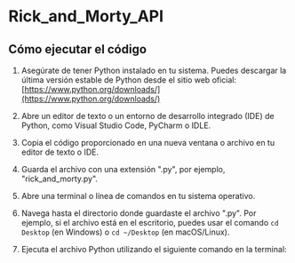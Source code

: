 # Rick_and_Morty_API
## Cómo ejecutar el código

1. Asegúrate de tener Python instalado en tu sistema. Puedes descargar la última versión estable de Python desde el sitio web oficial: [https://www.python.org/downloads/](https://www.python.org/downloads/)

2. Abre un editor de texto o un entorno de desarrollo integrado (IDE) de Python, como Visual Studio Code, PyCharm o IDLE.

3. Copia el código proporcionado en una nueva ventana o archivo en tu editor de texto o IDE.

4. Guarda el archivo con una extensión ".py", por ejemplo, "rick_and_morty.py".

5. Abre una terminal o línea de comandos en tu sistema operativo.

6. Navega hasta el directorio donde guardaste el archivo ".py". Por ejemplo, si el archivo está en el escritorio, puedes usar el comando `cd Desktop` (en Windows) o `cd ~/Desktop` (en macOS/Linux).

7. Ejecuta el archivo Python utilizando el siguiente comando en la terminal:

